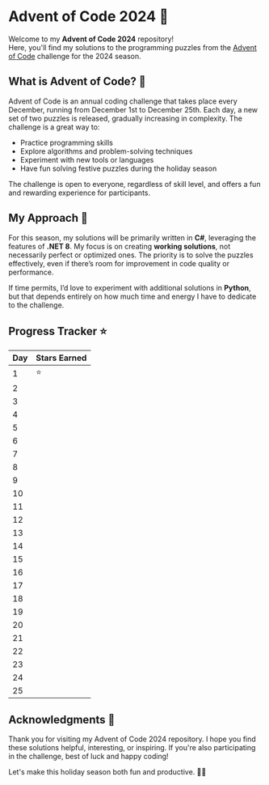 # Advent of Code 2024 🎄

Welcome to my **Advent of Code 2024** repository!  
Here, you'll find my solutions to the programming puzzles from the [Advent of Code](https://adventofcode.com/) challenge for the 2024 season.

## What is Advent of Code? 🤔

Advent of Code is an annual coding challenge that takes place every December, running from December 1st to December 25th. Each day, a new set of two puzzles is released, gradually increasing in complexity. The challenge is a great way to:

- Practice programming skills
- Explore algorithms and problem-solving techniques
- Experiment with new tools or languages
- Have fun solving festive puzzles during the holiday season

The challenge is open to everyone, regardless of skill level, and offers a fun and rewarding experience for participants.

## My Approach 🚀

For this season, my solutions will be primarily written in **C#**, leveraging the features of **.NET 8**. My focus is on creating **working solutions**, not necessarily perfect or optimized ones. The priority is to solve the puzzles effectively, even if there’s room for improvement in code quality or performance.

If time permits, I’d love to experiment with additional solutions in **Python**, but that depends entirely on how much time and energy I have to dedicate to the challenge.

## Progress Tracker ⭐

| Day | Stars Earned |
|-----|--------------|
| 1   |  ⭐          |
| 2   |              |
| 3   |              |
| 4   |              |
| 5   |              |
| 6   |              |
| 7   |              |
| 8   |              |
| 9   |              |
| 10  |              |
| 11  |              |
| 12  |              |
| 13  |              |
| 14  |              |
| 15  |              |
| 16  |              |
| 17  |              |
| 18  |              |
| 19  |              |
| 20  |              |
| 21  |              |
| 22  |              |
| 23  |              |
| 24  |              |
| 25  |              |

## Acknowledgments 🎅

Thank you for visiting my Advent of Code 2024 repository. I hope you find these solutions helpful, interesting, or inspiring. If you're also participating in the challenge, best of luck and happy coding!

Let's make this holiday season both fun and productive. 🎄✨
